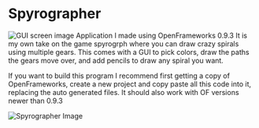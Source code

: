 # Spyrographer
![GUI screen image](https://imgur.com/tUrNHIQ.png)
Application I made using OpenFrameworks 0.9.3
It is my own take on the game spyrogrph where you can draw crazy spirals using multiple gears.
This comes with a GUI to pick colors, draw the paths the gears move over, and add pencils to draw any spiral you want.

If you want to build this program I recommend first getting a copy of OpenFrameworks, create a new project and copy paste all this code into it, replacing the auto generated files. It should also work with OF versions newer than 0.9.3

![Spyrographer Image](https://imgur.com/Vf8NSP6.png)
